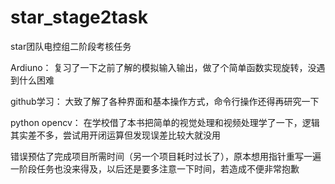 # star_stage2task
star团队电控组二阶段考核任务

Ardiuno：
复习了一下之前了解的模拟输入输出，做了个简单函数实现旋转，没遇到什么困难

github学习：
大致了解了各种界面和基本操作方式，命令行操作还得再研究一下

python opencv：
在学校借了本书把简单的视觉处理和视频处理学了一下，逻辑其实差不多，尝试用开闭运算但发现误差比较大就没用

错误预估了完成项目所需时间（另一个项目耗时过长了），原本想用指针重写一遍一阶段任务也没来得及，以后还是要多注意一下时间，若造成不便非常抱歉
